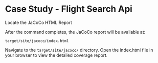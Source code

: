 # Case Study - Flight Search Api 


Locate the JaCoCo HTML Report

After the command completes, the JaCoCo report will be available at:
```
target/site/jacoco/index.html
```
Navigate to the `target/site/jacoco/` directory.
Open the index.html file in your browser to view the detailed coverage report.